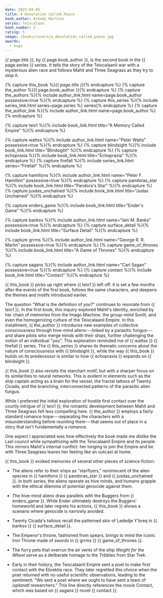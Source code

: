 ```yaml
---
date: 2025-04-05
title: A Desolation Called Peace
book_author: Arkady Martine
series: Teixcalaan
book_number: 2
rating: 5
image: /books/covers/a_desolation_called_peace.jpg
awards:
  - hugo
---
```


<cite class="book-title">{{ page.title }}</cite>, by <span
class="author-name">{{ page.book_author }}</span>, is the second book in the
<span class="book-series">{{ page.series }}</span> series. It tells the story
of the Teixcalaanli war with a mysterious alien race and follows Mahit and
Three Seagrass as they try to stop it.

{% capture this_book %}<cite class="book-title">{{ page.title }}</cite>{% endcapture %}
{% capture the_author %}<span class="author-name">{{ page.book_author }}</span>{% endcapture %}
{% capture the_authors %}{% include author_link.html name=page.book_author possessive=true %}{% endcapture %}
{% capture this_series %}{% include series_link.html series=page.series %} series{% endcapture %}
{% capture the_author_link %}{% include author_link.html name=page.book_author %}{% endcapture %}

{% capture teix1 %}{% include book_link.html title="A Memory Called Empire" %}{% endcapture %}

{% capture wattss %}{% include author_link.html name="Peter Watts" possessive=true %}{% endcapture %}
{% capture blindsight %}{% include book_link.html title="Blindsight" %}{% endcapture %}
{% capture echopraxia %}{% include book_link.html title="Echopraxia" %}{% endcapture %}
{% capture firefall %}{% include series_link.html series="Firefall" %}{% endcapture %}


{% capture hamiltons %}{% include author_link.html name="Peter F. Hamilton" possessive=true %}{% endcapture %}
{% capture pandoras_star %}{% include book_link.html title="Pandora's Star" %}{% endcapture %}
{% capture jusdas_unchained %}{% include book_link.html title="Judas Unchained" %}{% endcapture %}

{% capture enders_game %}{% include book_link.html title="Ender's Game" %}{% endcapture %}

{% capture bankss %}{% include author_link.html name="Iain M. Banks" possessive=true %}{% endcapture %}
{% capture surface_detail %}{% include book_link.html title="Surface Detail" %}{% endcapture %}

{% capture grrms %}{% include author_link.html name="George R. R. Martin" possessive=true %}{% endcapture %}
{% capture game_of_thrones %}{% include book_link.html title="A Game of Thrones" %}{% endcapture %}

{% capture sagans %}{% include author_link.html name="Carl Sagan" possessive=true %}{% endcapture %}
{% capture contact %}{% include book_link.html title="Contact" %}{% endcapture %}

{{ this_book }} picks up right where {{ teix1 }} left off: it is set a few
months after the events of the first book, follows the same characters, and
deepens the themes and motifs introduced earlier.

The question "What is the definition of _you_?" continues to resonate from {{
teix1 }}. In the first book, this inquiry explored Mahit's identity, enriched
by her chain of memories from the Imago Machine, the group-mind Sunlit, and
even the homogenizing culture of the Teixcalaanli Empire. In this installment,
{{ the_author }} introduces new examples of collective consciousness through
hive-mind aliens---linked by a parasitic fungus---and share pilots who merge
minds with their ships, further challenging the notion of an individual
"_you_". This exploration reminded me of {{ wattss }} {{ firefall }} series.
The {{ this_series }} shares its thematic concerns about the nature of
consciousness with {{ blindsight }}, while the way {{ this_book }} builds on
its predecessor is similar to how {{ echopraxia }} expands on {{ blindsight
}}.

{{ this_book }} also revisits the starchart motif, but with a sharper focus on
its similarities to neural networks. This is evident in elements such as the
ship captain acting as a brain for the vessel, the fractal tattoos of Twenty
Cicada, and the branching, interconnected patterns of the parasitic alien
fungus.

While I preferred the initial exploration of hostile first contact over the
courtly intrigue of {{ teix1 }}, the romantic development between Mahit and
Three Seagrass felt less compelling here. {{ the_author }} employs a fairly
standard romance trope---separating the characters with a misunderstanding
before reuniting them---that seems out of place in a story that isn't
fundamentally a romance.

One aspect I appreciated was how effectively the book made me dislike the Lsel
council while sympathizing with the Teixcalaanli Empire and its people. This
mirrors Mahit's internal conflict: her longing to join the Empire and be with
Three Seagrass leaves her feeling like an outcast at home.

{{ this_book }} evoked memories of several other pieces of science fiction:

- The aliens refer to their ships as "starflyers," reminiscent of the alien
  species in {{ hamiltons }} {{ pandoras_star }} and {{ jusdas_unchained }}.
  In both series, the aliens operate as hive minds, and humans grapple with
  the ethical dilemma of potential genocide against them.

- The hive-mind aliens draw parallels with the Buggers from {{ enders_game }}.
  While Ender ultimately destroys the Buggers' homeworld and later regrets his
  actions, {{ this_book }} shows a scenario where genocide is narrowly
  avoided.

- Twenty Cicada's tattoos recall the patterned skin of Lededje Y'breq in {{
  bankss }} {{ surface_detail }}.

- The Emperor's throne, fashioned from spears, brings to mind the iconic Iron
  Throne made of swords in {{ grrms }} {{ game_of_thrones }}.

- The furry pets that overrun the air vents of the ship _Weight for the Wheel_
  serve as a deliberate homage to the Tribbles from <span
  class="tv-show-title">Star Trek</span>.

- Early in their history, the Teixcalaanli Empire sent a poet to make first
  contact with the Ebrektia race. They later regretted this choice when the
  poet returned with no useful scientific observations, leading to the
  sentiment: "We sent a poet where we ought to have sent a team of _ixplanatl_
  researchers." This line directly references the movie <span
  class="movie-title">Contact</span>, which was based on {{ sagans }} novel {{
  contact }}.
